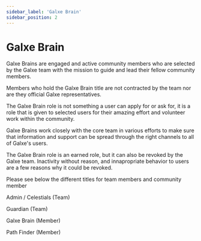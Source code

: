 ```yaml
---
sidebar_label: 'Galxe Brain'
sidebar_position: 2
---
```


# Galxe Brain

Galxe Brains are engaged and active community members who are selected by the Galxe team with the mission to guide and lead their fellow community members.  

Members who hold the Galxe Brain title are not contracted by the team nor are they official Galxe representatives. 

The Galxe Brain role is not something a user can apply for or ask for, it is a role that is given to selected users for their amazing effort and volunteer work within the community.

Galxe Brains work closely with the core team in various efforts to make sure that information and support can be spread through the right channels to all of Galxe's users. 

The Galxe Brain role is an earned role, but it can also be revoked by the Galxe team. Inactivity without reason, and innapropriate behavior to users are a few reasons why it could be revoked.  

Please see below the different titles for team members and community member 

Admin / Celestials (Team) 

Guardian (Team) 

Galxe Brain (Member) 

Path Finder (Member)
